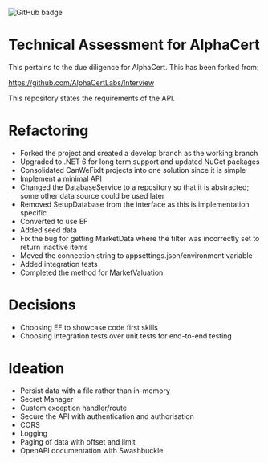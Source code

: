 ![GitHub badge](https://img.shields.io/github/workflow/status/twoteesbrett/alphacert-interview/.NET)

# Technical Assessment for AlphaCert
This pertains to the due diligence for AlphaCert. This has been forked from:

https://github.com/AlphaCertLabs/Interview

This repository states the requirements of the API.

# Refactoring
* Forked the project and created a develop branch as the working branch
* Upgraded to .NET 6 for long term support and updated NuGet packages
* Consolidated CanWeFixIt projects into one solution since it is simple
* Implement a minimal API
* Changed the DatabaseService to a repository so that it is abstracted; some other data source could be used later
* Removed SetupDatabase from the interface as this is implementation specific
* Converted to use EF
* Added seed data
* Fix the bug for getting MarketData where the filter was incorrectly set to return inactive items
* Moved the connection string to appsettings.json/environment variable
* Added integration tests
* Completed the method for MarketValuation

# Decisions
* Choosing EF to showcase code first skills
* Choosing integration tests over unit tests for end-to-end testing

# Ideation
* Persist data with a file rather than in-memory
* Secret Manager
* Custom exception handler/route
* Secure the API with authentication and authorisation
* CORS
* Logging
* Paging of data with offset and limit
* OpenAPI documentation with Swashbuckle